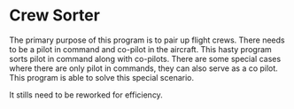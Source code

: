 # Crew Sorter

The primary purpose of this program is to pair up flight crews. There needs to be a pilot in command and co-pilot in the aircraft. This hasty program
sorts pilot in command along with co-pilots. There are some special cases where there are only pilot in commands, they can also serve as a 
co pilot. This program is able to solve this special scenario.

It stills need to be reworked for efficiency.
